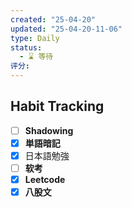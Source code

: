 ```yaml
---
created: "25-04-20"
updated: "25-04-20-11-06"
type: Daily
status:
  - ⌛️ 等待
评分:
---
```

## Habit Tracking
- [ ] **Shadowing**
- [x] **単語暗記**
- [x] 日本語勉強
- [ ]  **软考**
- [x] **Leetcode**
- [x] **八股文**